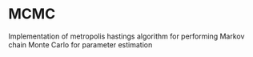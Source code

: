 # MCMC
Implementation of metropolis hastings algorithm for performing Markov chain Monte Carlo for parameter estimation
